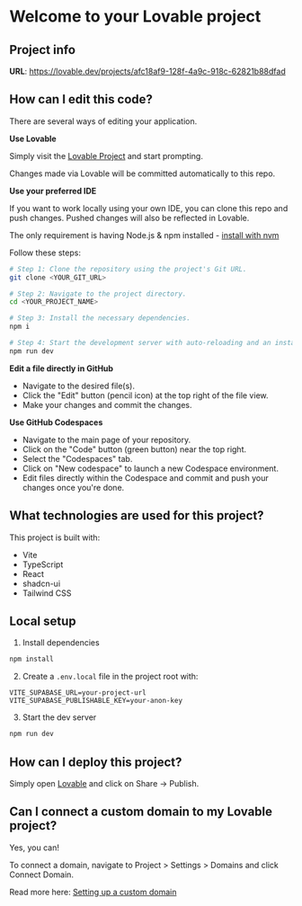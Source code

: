 # Welcome to your Lovable project

## Project info

**URL**: https://lovable.dev/projects/afc18af9-128f-4a9c-918c-62821b88dfad

## How can I edit this code?

There are several ways of editing your application.

**Use Lovable**

Simply visit the [Lovable Project](https://lovable.dev/projects/afc18af9-128f-4a9c-918c-62821b88dfad) and start prompting.

Changes made via Lovable will be committed automatically to this repo.

**Use your preferred IDE**

If you want to work locally using your own IDE, you can clone this repo and push changes. Pushed changes will also be reflected in Lovable.

The only requirement is having Node.js & npm installed - [install with nvm](https://github.com/nvm-sh/nvm#installing-and-updating)

Follow these steps:

```sh
# Step 1: Clone the repository using the project's Git URL.
git clone <YOUR_GIT_URL>

# Step 2: Navigate to the project directory.
cd <YOUR_PROJECT_NAME>

# Step 3: Install the necessary dependencies.
npm i

# Step 4: Start the development server with auto-reloading and an instant preview.
npm run dev
```

**Edit a file directly in GitHub**

- Navigate to the desired file(s).
- Click the "Edit" button (pencil icon) at the top right of the file view.
- Make your changes and commit the changes.

**Use GitHub Codespaces**

- Navigate to the main page of your repository.
- Click on the "Code" button (green button) near the top right.
- Select the "Codespaces" tab.
- Click on "New codespace" to launch a new Codespace environment.
- Edit files directly within the Codespace and commit and push your changes once you're done.

## What technologies are used for this project?

This project is built with:

- Vite
- TypeScript
- React
- shadcn-ui
- Tailwind CSS

## Local setup

1. Install dependencies

```sh
npm install
```

2. Create a `.env.local` file in the project root with:

```
VITE_SUPABASE_URL=your-project-url
VITE_SUPABASE_PUBLISHABLE_KEY=your-anon-key
```

3. Start the dev server

```sh
npm run dev
```

## How can I deploy this project?

Simply open [Lovable](https://lovable.dev/projects/afc18af9-128f-4a9c-918c-62821b88dfad) and click on Share -> Publish.

## Can I connect a custom domain to my Lovable project?

Yes, you can!

To connect a domain, navigate to Project > Settings > Domains and click Connect Domain.

Read more here: [Setting up a custom domain](https://docs.lovable.dev/features/custom-domain#custom-domain)
